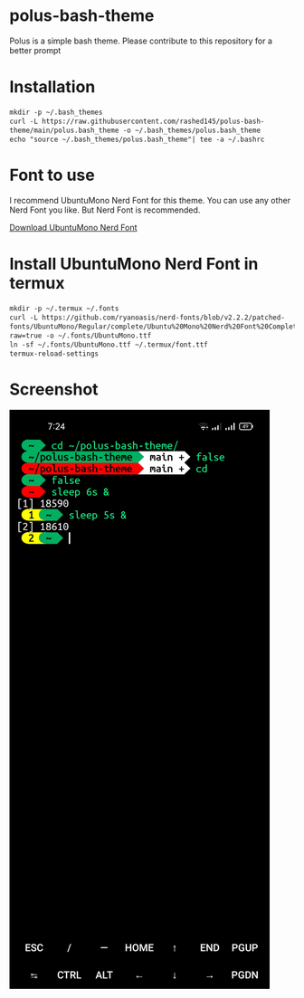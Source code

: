 # polus-bash-theme
Polus is a simple bash theme. Please contribute to this repository for a better prompt
# Installation
```
mkdir -p ~/.bash_themes
curl -L https://raw.githubusercontent.com/rashed145/polus-bash-theme/main/polus.bash_theme -o ~/.bash_themes/polus.bash_theme
echo "source ~/.bash_themes/polus.bash_theme"| tee -a ~/.bashrc
```
# Font to use
I recommend UbuntuMono Nerd Font for this theme.
You can use any other Nerd Font you like.
But Nerd Font is recommended.

[Download UbuntuMono Nerd Font](https://github.com/ryanoasis/nerd-fonts/blob/v2.2.2/patched-fonts/UbuntuMono/Regular/complete/Ubuntu%20Mono%20Nerd%20Font%20Complete.ttf?raw=true)

# Install UbuntuMono Nerd Font in termux
```
mkdir -p ~/.termux ~/.fonts
curl -L https://github.com/ryanoasis/nerd-fonts/blob/v2.2.2/patched-fonts/UbuntuMono/Regular/complete/Ubuntu%20Mono%20Nerd%20Font%20Complete.ttf?raw=true -o ~/.fonts/UbuntuMono.ttf
ln -sf ~/.fonts/UbuntuMono.ttf ~/.termux/font.ttf
termux-reload-settings
```
# Screenshot
![Screenshot](screenshot.jpg)
